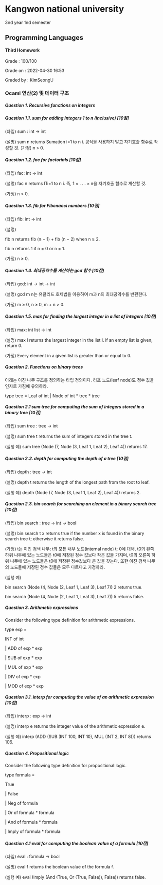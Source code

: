 # Kangwon national university

3nd year 1nd semester

## Programming Languages
#### Third Homework
Grade : 100/100

Grade on : 2022-04-30 16:53

Graded by	: KimSeongU

### Ocaml 연산(2) 및 데이터 구조

##### Question 1. Recursive functions on integers

##### Question 1.1. sum for adding integers 1 to n (inclusive) [10점]

(타입) sum : int -> int

(설명) sum n returns Sumation i=1 to n i. 공식을 사용하지 말고 자기호출 함수로 작성할 것.
(가정) n > 0.




##### Question 1.2. fac for factorials [10점]
(타입) fac: int -> int

(설명) fac n returns Πi=1 to n i. 즉, 1 × . . . × n을 자기호출 함수로 계산할 것.

(가정) n > 0.




##### Question 1.3. fib for Fibonacci numbers [10점]
(타입) fib: int -> int

(설명)

fib n returns fib (n − 1) + fib (n − 2) when n ≥ 2.

fib n returns 1 if n = 0 or n = 1.

(가정) n ≥ 0.




##### Question 1.4. 최대공약수를 계산하는 gcd 함수 [10점]
(타입) gcd: int -> int -> int

(설명) gcd m n는 유클리드 호제법을 이용하여 m과 n의 최대공약수를 반환한다.

(가정) m ≥ 0, n ≥ 0, m + n > 0.




##### Question 1.5. max for finding the largest integer in a list of integers [10점]
(타입) max: int list -> int

(설명) max l returns the largest integer in the list l. If an empty list is given, return 0.

(가정) Every element in a given list is greater than or equal to 0.





##### Question 2. Functions on binary trees
아래는 이진 나무 구조를 정의하는 타입 정의이다. 리프 노드(leaf node)도 정수 값을 인자로 가짐에 유의하라.

type tree = Leaf of int | Node of int * tree * tree

##### Question 2.1 sum tree for computing the sum of integers stored in a binary tree [10점]
(타입) sum tree : tree -> int

(설명) sum tree t returns the sum of integers stored in the tree t.

(실행 예) sum tree (Node (7, Node (3, Leaf 1, Leaf 2), Leaf 4)) returns 17.




##### Question 2.2. depth for computing the depth of a tree [10점]
(타입) depth : tree -> int

(설명) depth t returns the length of the longest path from the root to leaf.

(실행 예) depth (Node (7, Node (3, Leaf 1, Leaf 2), Leaf 4)) returns 2.




##### Question 2.3. bin search for searching an element in a binary search tree [10점]
(타입) bin search : tree -> int -> bool

(설명) bin search t x returns true if the number x is found in the binary search tree t; otherwise it returns false.

(가정) t는 이진 검색 나무: t의 모든 내부 노드(internal node) t; 0에 대해, t0의 왼쪽 하위 나무에 있는 노드들은 t0에 저장된 정수 값보다 작은 값을 가지며, t0의 오른쪽 하위 나무에 있는 노드들은 t0에 저장된 정수값보다 큰 값을 갖는다. 또한 이진 검색 나무의 노드들에 저장된 정수 값들은 모두 다르다고 가정하라.

(실행 예) 

bin search (Node (4, Node (2, Leaf 1, Leaf 3), Leaf 7)) 2 returns true.

bin search (Node (4, Node (2, Leaf 1, Leaf 3), Leaf 7)) 5 returns false.




##### Question 3. Arithmetic expressions
Consider the following type definition for arithmetic expressions.

type exp =

INT of int

| ADD of exp * exp

| SUB of exp * exp

| MUL of exp * exp

| DIV of exp * exp

| MOD of exp * exp




##### Question 3.1. interp for computing the value of an arithmetic expression [10점]
(타입) interp : exp -> int

(설명) interp e returns the integer value of the arithmetic expression e.

(실행 예) interp (ADD (SUB (INT 100, INT 10), MUL (INT 2, INT 8))) returns 106.




##### Question 4. Propositional logic
Consider the following type definition for propositional logic.

type formula =

True

| False

| Neg of formula

| Or of formula * formula

| And of formula * formula

| Imply of formula * formula





##### Question 4.1 eval for computing the boolean value of a formula [10점]
(타입) eval : formula -> bool

(설명) eval f returns the boolean value of the formula f.

(실행 예) eval (Imply (And (True, Or (True, False)), False)) returns false.
